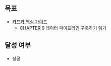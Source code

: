 ## 목표

- [카프카 핵심 가이드](https://product.kyobobook.co.kr/detail/S000201464167)
  - CHAPTER 9 데이터 파이프라인 구축하기 읽기

## 달성 여부
- 성공

